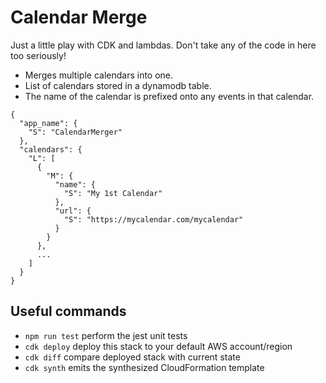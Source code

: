 # Calendar Merge

Just a little play with CDK and lambdas. Don't take any of the code in here too seriously!

* Merges multiple calendars into one.
* List of calendars stored in a dynamodb table.
* The name of the calendar is prefixed onto any events in that calendar.



```
{
  "app_name": {
    "S": "CalendarMerger"
  },
  "calendars": {
    "L": [
      {
        "M": {
          "name": {
            "S": "My 1st Calendar"
          },
          "url": {
            "S": "https://mycalendar.com/mycalendar"
          }
        }
      },
      ...
    ]
  }
}
```

## Useful commands

* `npm run test`         perform the jest unit tests
* `cdk deploy`           deploy this stack to your default AWS account/region
* `cdk diff`             compare deployed stack with current state
* `cdk synth`            emits the synthesized CloudFormation template

